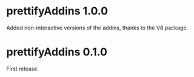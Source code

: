 # prettifyAddins 1.0.0

Added non-interactive versions of the addins, thanks to the V8 package.


# prettifyAddins 0.1.0

First release.
